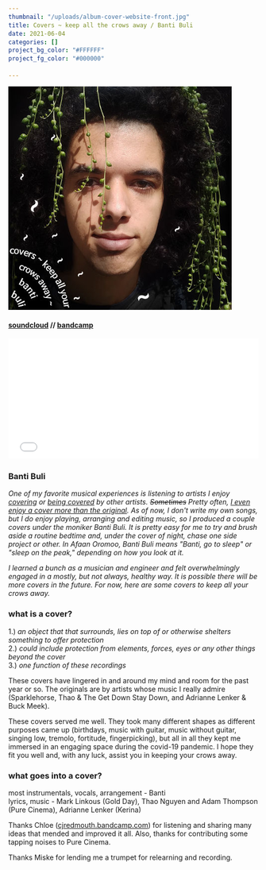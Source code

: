 ```yaml
---
thumbnail: "/uploads/album-cover-website-front.jpg"
title: Covers ~ keep all the crows away / Banti Buli
date: 2021-06-04
categories: []
project_bg_color: "#FFFFFF"
project_fg_color: "#000000"

---
```

![](/uploads/album-cover-website.jpg)

#### [soundcloud](https://soundcloud.com/bgheneti) // [bandcamp](https://bantibuli.bandcamp.com/)

<iframe style="border: 0; width: 100%; height: 241px;" src="[https://bandcamp.com/EmbeddedPlayer/album=3803568248/size=large/bgcol=ffffff/linkcol=0687f5/artwork=none/transparent=true/](https://bandcamp.com/EmbeddedPlayer/album=3803568248/size=large/bgcol=ffffff/linkcol=0687f5/artwork=none/transparent=true/ "https://bandcamp.com/EmbeddedPlayer/album=3803568248/size=large/bgcol=ffffff/linkcol=0687f5/artwork=none/transparent=true/")" seamless><a href="[https://bantibuli.bandcamp.com/album/covers-keep-all-your-crows-away](https://bantibuli.bandcamp.com/album/covers-keep-all-your-crows-away "https://bantibuli.bandcamp.com/album/covers-keep-all-your-crows-away")">Covers \~ keep all your crows away by Banti Buli</a></iframe>

### Banti Buli

_One of my favorite musical experiences is listening to artists I enjoy_ [_covering_](https://weaves.bandcamp.com/track/drag-me-down-one-direction-cover) _or_ [_being covered_](https://www.youtube.com/watch?v=dtBK5oVUKTw) _by other artists. ~~Sometimes~~ Pretty often,_ [_I even enjoy a cover more than the original_](https://sldgmusc.bandcamp.com/track/pink-navel-graceland-paul-simon-coverr)_. As of now, I don't write my own songs, but I do enjoy playing, arranging and editing music, so I produced a couple covers under the moniker Banti Buli. It is pretty easy for me to try and brush aside a routine bedtime and, under the cover of night, chase one side project or other. In Afaan Oromoo, Banti Buli means "Banti, go to sleep" or "sleep on the peak," depending on how you look at it._

_I learned a bunch as a musician and engineer and felt overwhelmingly engaged in a mostly, but not always, healthy way. It is possible there will be more covers in the future. For now, here are some covers to keep all your crows away._

### what is a cover?

1\.) _an object that that surrounds, lies on top of or otherwise shelters something to offer protection_  
2\.) _could include protection from elements, forces, eyes or any other things beyond the cover_  
3\.) _one function of these recordings_

These covers have lingered in and around my mind and room for the past year or so. The originals are by artists whose music I really admire (Sparklehorse, Thao & The Get Down Stay Down, and Adrianne Lenker & Buck Meek).

These covers served me well. They took many different shapes as different purposes came up (birthdays, music with guitar, music without guitar, singing low, tremolo, fortitude, fingerpicking), but all in all they kept me immersed in an engaging space during the covid-19 pandemic. I hope they fit you well and, with any luck, assist you in keeping your crows away.

### what goes into a cover?

most instrumentals, vocals, arrangement - Banti  
lyrics, music - Mark Linkous (Gold Day), Thao Nguyen and Adam Thompson (Pure Cinema), Adrianne Lenker (Kerina)

Thanks Chloe ([cjredmouth.bandcamp.com](https://cjredmouth.bandcamp.com)) for listening and sharing many ideas that mended and improved it all. Also, thanks for contributing some tapping noises to Pure Cinema.

Thanks Miske for lending me a trumpet for relearning and recording.